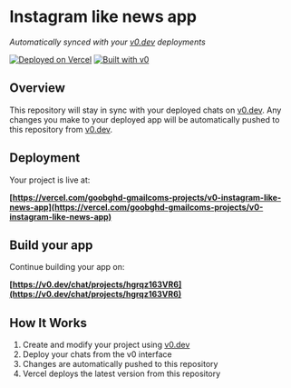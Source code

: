 # Instagram like news app

*Automatically synced with your [v0.dev](https://v0.dev) deployments*

[![Deployed on Vercel](https://img.shields.io/badge/Deployed%20on-Vercel-black?style=for-the-badge&logo=vercel)](https://vercel.com/goobghd-gmailcoms-projects/v0-instagram-like-news-app)
[![Built with v0](https://img.shields.io/badge/Built%20with-v0.dev-black?style=for-the-badge)](https://v0.dev/chat/projects/hgrqz163VR6)

## Overview

This repository will stay in sync with your deployed chats on [v0.dev](https://v0.dev).
Any changes you make to your deployed app will be automatically pushed to this repository from [v0.dev](https://v0.dev).

## Deployment

Your project is live at:

**[https://vercel.com/goobghd-gmailcoms-projects/v0-instagram-like-news-app](https://vercel.com/goobghd-gmailcoms-projects/v0-instagram-like-news-app)**

## Build your app

Continue building your app on:

**[https://v0.dev/chat/projects/hgrqz163VR6](https://v0.dev/chat/projects/hgrqz163VR6)**

## How It Works

1. Create and modify your project using [v0.dev](https://v0.dev)
2. Deploy your chats from the v0 interface
3. Changes are automatically pushed to this repository
4. Vercel deploys the latest version from this repository
